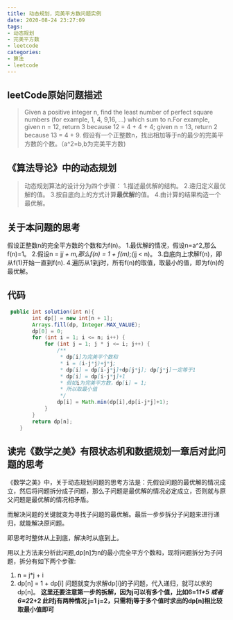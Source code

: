 ```yaml
---
title: 动态规划，完美平方数问题实例
date: 2020-08-24 23:27:09
tags:
- 动态规划
- 完美平方数
- leetcode
categories:
- 算法
- leetcode
---
```


## leetCode原始问题描述
> Given a positive integer n, find the least number of perfect square numbers (for example, 1, 4, 9,16, ...) which sum to n.For example, given n = 12, return 3 because 12 = 4 + 4 + 4; given n = 13, return 2 because 13 = 4 + 9.
> 假设有一个正整数n，找出相加等于n的最少的完美平方数的个数。（a^2=b,b为完美平方数)

## 《算法导论》中的动态规划
> 动态规划算法的设计分为四个步骤：
> 1.描述最优解的结构。
> 2.递归定义最优解的值。
> 3.按自底向上的方式计算**最优解**的值。
> 4.由计算的结果构造一个最优解。

## 关于本问题的思考
假设正整数n的完全平方数的个数和为f(n)。
1.最优解的情况，假设n=a^2,那么f(n)=1。
2.假设n = j*j + m,那么f(n) = 1 + f(m);(j*j < n)。
3.自底向上求解f(n)，即从f(1)开始一直到f(n).
4.遍历从1到j时，所有f(n)的取值，取最小的值，即为f(n)的最优解。


## 代码
```java
 public int solution(int n){
        int dp[] = new int[n + 1];
        Arrays.fill(dp, Integer.MAX_VALUE);
        dp[0] = 0;
        for (int i = 1; i <= n; i++) {
            for (int j = 1; j * j <= i; j++) {
                /**
                 * dp[i]为完美平个数和
                 * i = (i-j*j)+j*j;
                 * dp[i] = dp[i-j*j]+dp[j*j]; dp[j*j]一定等于1
                 * dp[i] = dp[i-j*j]+1
                 * 假如i为完美平方数，dp[i] = 1;
                 * 所以取最小值
                 */
                dp[i] = Math.min(dp[i],dp[i-j*j]+1);
            }
        }
        return dp[n];
    }
```
## 读完《数学之美》有限状态机和数据规划一章后对此问题的思考
《数学之美》中，关于动态规划问题的思考方法是：先假设问题的最优解的情况成立，然后将问题拆分成子问题，那么子问题是最优解的情况必定成立，否则就与原父问题是最优解的情况相矛盾。

而解决问题的关键就变为寻找子问题的最优解。最后一步步拆分子问题来进行递归，就能解决原问题。

即思考时整体从上到底，解决时从底到上。

用以上方法来分析此问题,dp[n]为n的最小完全平方个数和，现将问题拆分为子问题，拆分有如下两个步骤:
1. n = j*j + i
2. dp[n] = 1 + dp[i]
问题就变为求解dp[i]的子问题，代入递归，就可以求的dp[n]。
**这里还要注意第一步的拆解，因为j可以有多个值，比如6=1*1+5 或者 6=2*2+2 此时j有两种情况 j=1 j=2，只需将j等于多个值时求出的dp[n]相比较取最小值即可**